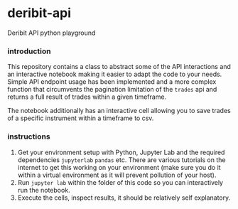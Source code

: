 deribit-api
===========
Deribit API python playground

### introduction
This repository contains a class to abstract some of the API interactions and an interactive notebook making it easier to adapt the code to your needs. Simple API endpoint usage has been implemented and a more complex function that circumvents the pagination limitation of the `trades` api and returns a full result of trades within a given timeframe.

The notebook additionally has an interactive cell allowing you to save trades of a specific instrument within a timeframe to csv.

### instructions

1. Get your environment setup with Python, Jupyter Lab and the required dependencies `jupyterlab` `pandas` etc. There are various tutorials on the internet to get this working on your environment (make sure you do it within a virtual environment as it will prevent pollution of your host).
2. Run `jupyter lab` within the folder of this code so you can interactively run the notebook.
3. Execute the cells, inspect results, it should be relatively self explanatory.
